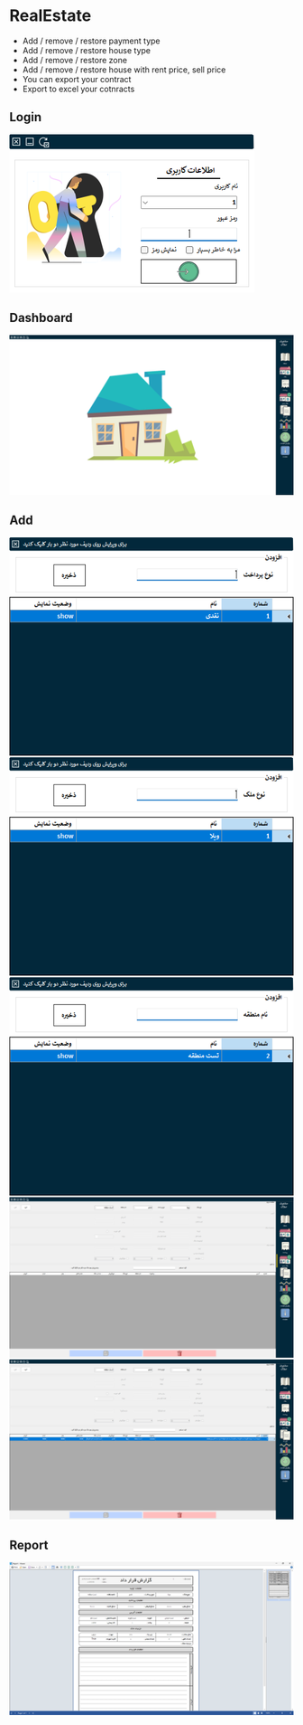 # RealEstate
- Add / remove / restore payment type
- Add / remove / restore house type
- Add / remove / restore zone
- Add / remove / restore house with rent price, sell price
- You can export your contract
- Export to excel your cotnracts
  
## Login
![Login](https://github.com/AstroNext/Realestate/blob/master/RealEstate/media/login.png)

## Dashboard
![Dashboard](https://github.com/AstroNext/Realestate/blob/master/RealEstate/media/dashboard.png)

## Add
![Add 1](https://github.com/AstroNext/Realestate/blob/master/RealEstate/media/add%20payment%20type.png)
![Add 2](https://github.com/AstroNext/Realestate/blob/master/RealEstate/media/add%20type.png)
![Add 3](https://github.com/AstroNext/Realestate/blob/master/RealEstate/media/add%20zone.png)
![Add 4](https://github.com/AstroNext/Realestate/blob/master/RealEstate/media/add.png)
![Add 5](https://github.com/AstroNext/Realestate/blob/master/RealEstate/media/add_2.png)

## Report
![Add 6](https://github.com/AstroNext/Realestate/blob/master/RealEstate/media/report.png)
